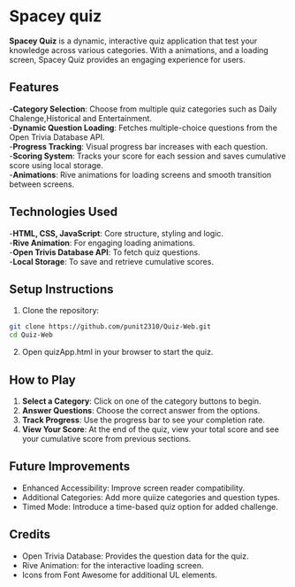 # Spacey quiz

**Spacey Quiz** is a dynamic, interactive quiz application that test your knowledge  across various categories. With a animations, and a loading screen, Spacey Quiz provides an engaging experience for users.

## Features

-**Category Selection**: Choose from multiple quiz categories such as Daily Chalenge,Historical and Entertainment.<br>
-**Dynamic Question Loading**: Fetches multiple-choice questions from the Open Trivia Database API.<br>
-**Progress Tracking**: Visual progress bar increases with each question.<br>
-**Scoring System**: Tracks your score for each session and saves cumulative score using local storage.<br>
-**Animations**: Rive animations for loading screens and smooth transition between screens.

## Technologies Used

-**HTML, CSS, JavaScript**: Core structure, styling and logic.<br>
-**Rive Animation**: For engaging loading animations.<br>
-**Open Trivis Database API**: To fetch quiz questions.<br>
-**Local Storage**: To save and retrieve cumulative scores.<br>

## Setup Instructions

1. Clone the repository:
```bash
git clone https://github.com/punit2310/Quiz-Web.git
cd Quiz-Web
```
2. Open quizApp.html in your browser to start the quiz.

## How to Play

1. **Select a Category**: Click on one of the category buttons to begin.<br>
2. **Answer Questions**: Choose the correct answer from the options.<br>
3. **Track Progress**: Use the progress bar to see your completion rate.<br>
4. **View Your Score**: At the end of the quiz, view your total score and see your cumulative score from previous sections.

## Future Improvements

- Enhanced Accessibility: Improve screen reader compatibility.<br>
- Additional Categories: Add more quiize categories and question types.<br>
- Timed Mode: Introduce a time-based quiz option for added challenge.

## Credits
- Open Trivia Database: Provides the question data for the quiz.<br>
- Rive Animation: for the interactive loading screen.<br>
- Icons from Font Awesome for additional UL elements.